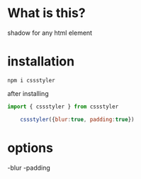 # What is this?

shadow for any html element

# installation

```
npm i cssstyler

```

after installing 

```javascript 
import { cssstyler } from cssstyler

    cssstyler({blur:true, padding:true})
```
# options
-blur
-padding
